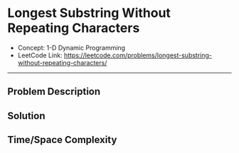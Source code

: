 # Longest Substring Without Repeating Characters

- Concept: 1-D Dynamic Programming
- LeetCode Link: https://leetcode.com/problems/longest-substring-without-repeating-characters/

---

## Problem Description

## Solution

## Time/Space Complexity

